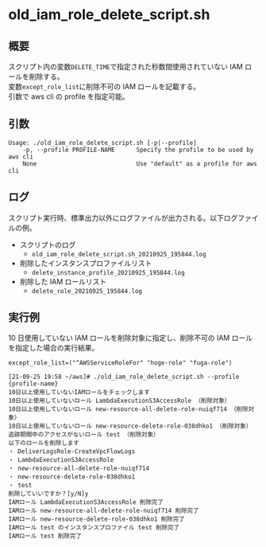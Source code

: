 # old_iam_role_delete_script.sh

## 概要

スクリプト内の変数`DELETE_TIME`で指定された秒数間使用されていない IAM ロールを削除する。  
変数`except_role_list`に削除不可の IAM ロールを記載する。  
引数で aws cli の profile を指定可能。

## 引数

```
Usage: ./old_iam_role_delete_script.sh [-p|--profile]
    -p, --profile PROFILE-NAME      Specify the profile to be used by aws cli
    None                            Use "default" as a profile for aws cli
```

## ログ

スクリプト実行時、標準出力以外にログファイルが出力される。以下ログファイルの例。

- スクリプトのログ
  - `old_iam_role_delete_script.sh_20210925_195844.log`
- 削除したインスタンスプロファイルリスト
  - `delete_instance_profile_20210925_195844.log`
- 削除した IAM ロールリスト
  - `delete_role_20210925_195844.log`

## 実行例

10 日使用していない IAM ロールを削除対象に指定し、削除不可の IAM ロールを指定した場合の実行結果。

```
except_role_list=("^AWSServiceRoleFor" "hoge-role" "fuga-role")
```

```
[21-09-25 19:58 ~/aws]# ./old_iam_role_delete_script.sh --profile {profile-name}
10日以上使用していないIAMロールをチェックします
10日以上使用していないロール LambdaExecutionS3AccessRole （削除対象）
10日以上使用していないロール new-resource-all-delete-role-nuiqf714 （削除対象）
10日以上使用していないロール new-resource-delete-role-038dhko1 （削除対象）
追跡期間中のアクセスがないロール test （削除対象）
以下のロールを削除します
・ DeliverLogsRole-CreateVpcFlowLogs
・ LambdaExecutionS3AccessRole
・ new-resource-all-delete-role-nuiqf714
・ new-resource-delete-role-038dhko1
・ test
削除していいですか？[y/N]y
IAMロール LambdaExecutionS3AccessRole 削除完了
IAMロール new-resource-all-delete-role-nuiqf714 削除完了
IAMロール new-resource-delete-role-038dhko1 削除完了
IAMロール test のインスタンスプロファイル test 削除完了
IAMロール test 削除完了
```
